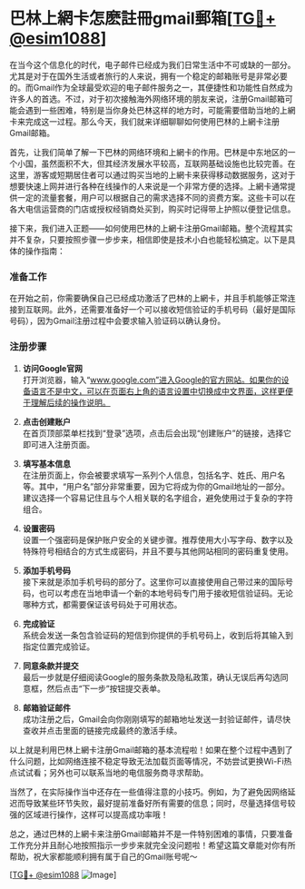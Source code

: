 # 巴林上網卡怎麽註冊gmail郵箱[[TG💪+ @esim1088](https://t.me/s/esim1088)]

在当今这个信息化的时代，电子邮件已经成为我们日常生活中不可或缺的一部分。尤其是对于在国外生活或者旅行的人来说，拥有一个稳定的邮箱账号是非常必要的。而Gmail作为全球最受欢迎的电子邮件服务之一，其便捷性和功能性自然成为许多人的首选。不过，对于初次接触海外网络环境的朋友来说，注册Gmail邮箱可能会遇到一些困难，特别是当你身处巴林这样的地方时，可能需要借助当地的上網卡来完成这一过程。那么今天，我们就来详细聊聊如何使用巴林的上網卡注册Gmail邮箱。

首先，让我们简单了解一下巴林的网络环境和上網卡的作用。巴林是中东地区的一个小国，虽然面积不大，但其经济发展水平较高，互联网基础设施也比较完善。在这里，游客或短期居住者可以通过购买当地的上網卡来获得移动数据服务，这对于想要快速上网并进行各种在线操作的人来说是一个非常方便的选择。上網卡通常提供一定的流量套餐，用户可以根据自己的需求选择不同的资费方案。这些卡可以在各大电信运营商的门店或授权经销商处买到，购买时记得带上护照以便登记信息。

接下来，我们进入正题——如何使用巴林的上網卡注册Gmail邮箱。整个流程其实并不复杂，只要按照步骤一步步来，相信即使是技术小白也能轻松搞定。以下是具体的操作指南：

### 准备工作

在开始之前，你需要确保自己已经成功激活了巴林的上網卡，并且手机能够正常连接到互联网。此外，还需要准备好一个可以接收短信验证的手机号码（最好是国际号码），因为Gmail注册过程中会要求输入验证码以确认身份。

### 注册步骤

1. **访问Google官网**  
   打开浏览器，输入“www.google.com”进入Google的官方网站。如果你的设备语言不是中文，可以在页面右上角的语言设置中切换成中文界面，这样更便于理解后续的操作说明。

2. **点击创建账户**  
   在首页顶部菜单栏找到“登录”选项，点击后会出现“创建账户”的链接，选择它即可进入注册页面。

3. **填写基本信息**  
   在注册页面上，你会被要求填写一系列个人信息，包括名字、姓氏、用户名等。其中，“用户名”部分非常重要，因为它将成为你的Gmail地址的一部分。建议选择一个容易记住且与个人相关联的名字组合，避免使用过于复杂的字符组合。

4. **设置密码**  
   设置一个强密码是保护账户安全的关键步骤。推荐使用大小写字母、数字以及特殊符号相结合的方式生成密码，并且不要与其他网站相同的密码重复使用。

5. **添加手机号码**  
   接下来就是添加手机号码的部分了。这里你可以直接使用自己带过来的国际号码，也可以考虑在当地申请一个新的本地号码专门用于接收短信验证码。无论哪种方式，都需要保证该号码处于可用状态。

6. **完成验证**  
   系统会发送一条包含验证码的短信到你提供的手机号码上，收到后将其输入到指定位置完成验证。

7. **同意条款并提交**  
   最后一步就是仔细阅读Google的服务条款及隐私政策，确认无误后再勾选同意框，然后点击“下一步”按钮提交表单。

8. **邮箱验证邮件**  
   成功注册之后，Gmail会向你刚刚填写的邮箱地址发送一封验证邮件，请尽快查收并点击里面的链接完成最终的激活手续。

以上就是利用巴林上網卡注册Gmail邮箱的基本流程啦！如果在整个过程中遇到了什么问题，比如网络连接不稳定导致无法加载页面等情况，不妨尝试更换Wi-Fi热点试试看；另外也可以联系当地的电信服务商寻求帮助。

当然了，在实际操作当中还存在一些值得注意的小技巧。例如，为了避免因网络延迟而导致某些环节失败，最好提前准备好所有需要的信息；同时，尽量选择信号较强的区域进行操作，这样可以提高成功率哦！

总之，通过巴林的上網卡来注册Gmail邮箱并不是一件特别困难的事情，只要准备工作充分并且耐心地按照指示一步步来就完全没问题啦！希望这篇文章能对你有所帮助，祝大家都能顺利拥有属于自己的Gmail账号呢～

[[TG💪+ @esim1088](https://t.me/s/esim1088) ![Image](https://i.postimg.cc/4NQfJmqS/Snipaste-2025-05-13-00-14-12.png)]